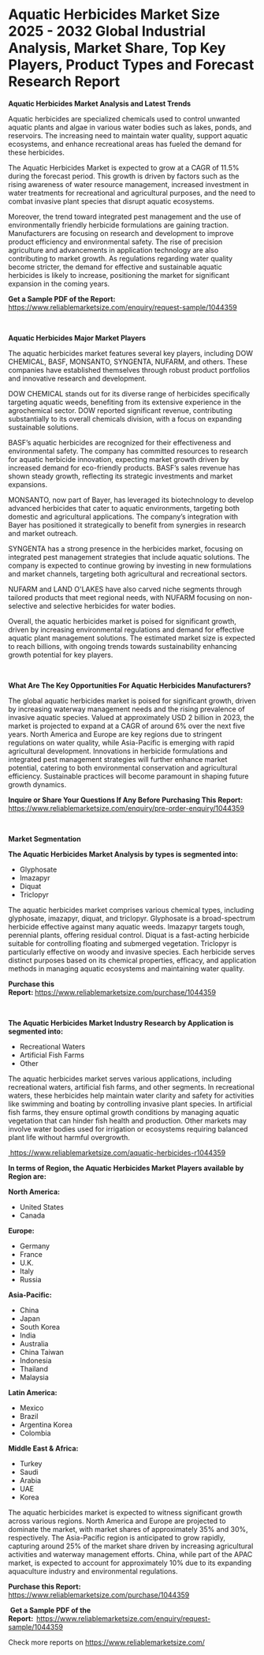 <p><h1>Aquatic Herbicides Market Size 2025 - 2032 Global Industrial Analysis, Market Share, Top Key Players, Product Types and Forecast Research Report</h1></p><p><strong>Aquatic Herbicides Market Analysis and Latest Trends</strong></p>
<p><p>Aquatic herbicides are specialized chemicals used to control unwanted aquatic plants and algae in various water bodies such as lakes, ponds, and reservoirs. The increasing need to maintain water quality, support aquatic ecosystems, and enhance recreational areas has fueled the demand for these herbicides.</p><p>The Aquatic Herbicides Market is expected to grow at a CAGR of 11.5% during the forecast period. This growth is driven by factors such as the rising awareness of water resource management, increased investment in water treatments for recreational and agricultural purposes, and the need to combat invasive plant species that disrupt aquatic ecosystems.</p><p>Moreover, the trend toward integrated pest management and the use of environmentally friendly herbicide formulations are gaining traction. Manufacturers are focusing on research and development to improve product efficiency and environmental safety. The rise of precision agriculture and advancements in application technology are also contributing to market growth. As regulations regarding water quality become stricter, the demand for effective and sustainable aquatic herbicides is likely to increase, positioning the market for significant expansion in the coming years.</p></p>
<p><strong>Get a Sample PDF of the Report:&nbsp;</strong> <a href="https://www.reliablemarketsize.com/enquiry/request-sample/1044359?utm_campaign=1884&utm_medium=2&utm_source=Github&utm_content=ia&utm_term=30012025&utm_id=aquatic-herbicides">https://www.reliablemarketsize.com/enquiry/request-sample/1044359</a></p>
<p>&nbsp;</p>
<p><strong>Aquatic Herbicides Major Market Players</strong></p>
<p><p>The aquatic herbicides market features several key players, including DOW CHEMICAL, BASF, MONSANTO, SYNGENTA, NUFARM, and others. These companies have established themselves through robust product portfolios and innovative research and development.</p><p>DOW CHEMICAL stands out for its diverse range of herbicides specifically targeting aquatic weeds, benefiting from its extensive experience in the agrochemical sector. DOW reported significant revenue, contributing substantially to its overall chemicals division, with a focus on expanding sustainable solutions.</p><p>BASF’s aquatic herbicides are recognized for their effectiveness and environmental safety. The company has committed resources to research for aquatic herbicide innovation, expecting market growth driven by increased demand for eco-friendly products. BASF’s sales revenue has shown steady growth, reflecting its strategic investments and market expansions.</p><p>MONSANTO, now part of Bayer, has leveraged its biotechnology to develop advanced herbicides that cater to aquatic environments, targeting both domestic and agricultural applications. The company’s integration with Bayer has positioned it strategically to benefit from synergies in research and market outreach.</p><p>SYNGENTA has a strong presence in the herbicides market, focusing on integrated pest management strategies that include aquatic solutions. The company is expected to continue growing by investing in new formulations and market channels, targeting both agricultural and recreational sectors.</p><p>NUFARM and LAND O'LAKES have also carved niche segments through tailored products that meet regional needs, with NUFARM focusing on non-selective and selective herbicides for water bodies.</p><p>Overall, the aquatic herbicides market is poised for significant growth, driven by increasing environmental regulations and demand for effective aquatic plant management solutions. The estimated market size is expected to reach billions, with ongoing trends towards sustainability enhancing growth potential for key players.</p></p>
<p>&nbsp;</p>
<p><strong>What Are The Key Opportunities For Aquatic Herbicides Manufacturers?</strong></p>
<p><p>The global aquatic herbicides market is poised for significant growth, driven by increasing waterway management needs and the rising prevalence of invasive aquatic species. Valued at approximately USD 2 billion in 2023, the market is projected to expand at a CAGR of around 6% over the next five years. North America and Europe are key regions due to stringent regulations on water quality, while Asia-Pacific is emerging with rapid agricultural development. Innovations in herbicide formulations and integrated pest management strategies will further enhance market potential, catering to both environmental conservation and agricultural efficiency. Sustainable practices will become paramount in shaping future growth dynamics.</p></p>
<p><strong>Inquire or Share Your Questions If Any Before Purchasing This Report:</strong> <a href="https://www.reliablemarketsize.com/enquiry/pre-order-enquiry/1044359?utm_campaign=1884&utm_medium=2&utm_source=Github&utm_content=ia&utm_term=30012025&utm_id=aquatic-herbicides">https://www.reliablemarketsize.com/enquiry/pre-order-enquiry/1044359</a></p>
<p>&nbsp;</p>
<p><strong>Market Segmentation</strong></p>
<p><strong>The Aquatic Herbicides Market Analysis by types is segmented into:</strong></p>
<p><ul><li>Glyphosate</li><li>Imazapyr</li><li>Diquat</li><li>Triclopyr</li></ul></p>
<p><p>The aquatic herbicides market comprises various chemical types, including glyphosate, imazapyr, diquat, and triclopyr. Glyphosate is a broad-spectrum herbicide effective against many aquatic weeds. Imazapyr targets tough, perennial plants, offering residual control. Diquat is a fast-acting herbicide suitable for controlling floating and submerged vegetation. Triclopyr is particularly effective on woody and invasive species. Each herbicide serves distinct purposes based on its chemical properties, efficacy, and application methods in managing aquatic ecosystems and maintaining water quality.</p></p>
<p><strong>Purchase this Report:&nbsp;</strong><a href="https://www.reliablemarketsize.com/purchase/1044359?utm_campaign=1884&utm_medium=2&utm_source=Github&utm_content=ia&utm_term=30012025&utm_id=aquatic-herbicides">https://www.reliablemarketsize.com/purchase/1044359</a></p>
<p>&nbsp;</p>
<p><strong>The Aquatic Herbicides Market Industry Research by Application is segmented into:</strong></p>
<p><ul><li>Recreational Waters</li><li>Artificial Fish Farms</li><li>Other</li></ul></p>
<p><p>The aquatic herbicides market serves various applications, including recreational waters, artificial fish farms, and other segments. In recreational waters, these herbicides help maintain water clarity and safety for activities like swimming and boating by controlling invasive plant species. In artificial fish farms, they ensure optimal growth conditions by managing aquatic vegetation that can hinder fish health and production. Other markets may involve water bodies used for irrigation or ecosystems requiring balanced plant life without harmful overgrowth.</p></p>
<p><a href="https://www.reliablemarketsize.com/aquatic-herbicides-r1044359?utm_campaign=1884&utm_medium=2&utm_source=Github&utm_content=ia&utm_term=30012025&utm_id=aquatic-herbicides">&nbsp;https://www.reliablemarketsize.com/aquatic-herbicides-r1044359</a></p>
<p><strong>In terms of Region, the Aquatic Herbicides Market Players available by Region are:</strong></p>
<p>
    <p> <strong> North America: </strong>
        <ul>
            <li>United States</li>
            <li>Canada</li>
        </ul>
        </p> 
    <p> <strong> Europe: </strong>
        <ul>
            <li>Germany</li>
            <li>France</li>
            <li>U.K.</li>
            <li>Italy</li>
            <li>Russia</li>
        </ul>
        </p> 
    <p> <strong> Asia-Pacific: </strong>
        <ul>
            <li>China</li>
            <li>Japan</li>
            <li>South Korea</li>
            <li>India</li>
            <li>Australia</li>
            <li>China Taiwan</li>
            <li>Indonesia</li>
            <li>Thailand</li>
            <li>Malaysia</li>
        </ul>
        </p> 
    <p> <strong> Latin America: </strong>
        <ul>
            <li>Mexico</li>
            <li>Brazil</li>
            <li>Argentina Korea</li>
            <li>Colombia</li>
        </ul>
        </p> 
    <p> <strong> Middle East & Africa: </strong>
        <ul>
            <li>Turkey</li>
            <li>Saudi</li>
            <li>Arabia</li>
            <li>UAE</li>
            <li>Korea</li>
        </ul>
    </p>
    </p>
<p><p>The aquatic herbicides market is expected to witness significant growth across various regions. North America and Europe are projected to dominate the market, with market shares of approximately 35% and 30%, respectively. The Asia-Pacific region is anticipated to grow rapidly, capturing around 25% of the market share driven by increasing agricultural activities and waterway management efforts. China, while part of the APAC market, is expected to account for approximately 10% due to its expanding aquaculture industry and environmental regulations.</p></p>
<p><strong>Purchase this Report: </strong><a href="https://www.reliablemarketsize.com/purchase/1044359?utm_campaign=1884&utm_medium=2&utm_source=Github&utm_content=ia&utm_term=30012025&utm_id=aquatic-herbicides">https://www.reliablemarketsize.com/purchase/1044359</a></p>
<p>&nbsp;<strong>Get a Sample PDF of the Report:&nbsp;&nbsp;</strong><a href="https://www.reliablemarketsize.com/enquiry/request-sample/1044359?utm_campaign=1884&utm_medium=2&utm_source=Github&utm_content=ia&utm_term=30012025&utm_id=aquatic-herbicides">https://www.reliablemarketsize.com/enquiry/request-sample/1044359</a></p>
<p><strong></strong></p>
<p>Check more reports on <a href="https://www.reliablemarketsize.com/?utm_campaign=1884&utm_medium=2&utm_source=Github&utm_content=ia&utm_term=30012025&utm_id=aquatic-herbicides">https://www.reliablemarketsize.com/</a></p>